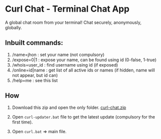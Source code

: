 # Curl Chat - Terminal Chat App
A global chat room from your terminal!
Chat securely, anonymously, globally.

## Inbuilt commands:
1. /name=jhon : set your name (not compulsory)
2. /expose=0|1 : expose your name, can be found using id (0-false, 1-true)
3. /whois=user_id : find username using id (if exposed)
4. /online=id|name : get list of all active ids or names (if hidden, name will not appear, but id can)
5. /help=me : see this list

## How
1. Download this zip and open the only folder.
[curl-chat.zip](https://github.com/spuckhafte/curl-chat/files/9940660/curl-chat.zip)

2. Open `curl-updater.bat` file to get the latest update (compulsory for the first time).
3. Open `curl.bat` => main file.
